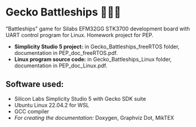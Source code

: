# Gecko Battleships 🦎🚢🔫
"Battleships" game for Silabs EFM32GG STK3700 development board with UART control program for Linux. Homework project for PEP.
- **Simplicity Studio 5 project:** in Gecko_Battleships_freeRTOS folder, documentation in PEP_doc_freeRTOS.pdf.
- **Linux program source code:** in Gecko_Battleships_Linux folder, documentation in PEP_doc_Linux.pdf.

## Software used:
- Silicon Labs Simplicity Studio 5 with Gecko SDK suite
- Ubuntu Linux 22.04.2 for WSL
- GCC compiler
- *For creating the documentation:* Doxygen, Graphviz Dot, MikTEX 
